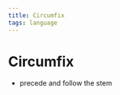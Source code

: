```yaml
---
title: Circumfix
tags: language
---
```


# Circumfix
- precede and follow the stem


















































